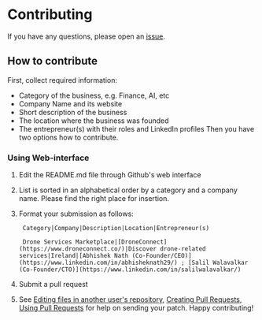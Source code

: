 # Contributing

If you have any questions, please open an [issue](https://github.com/salilwalavalkar/awesome-indian-entrepreneurs/issues).

## How to contribute
First, collect required information: 
  - Category of the business, e.g. Finance, AI, etc
  - Company Name and its website
  - Short description of the business
  - The location where the business was founded
  - The entrepreneur(s) with their roles and LinkedIn profiles
Then you have two options how to contribute.


### Using Web-interface

1. Edit the README.md file through Github's web interface
2. List is sorted in an alphabetical order by a category and a company name. Please find the right place for insertion.
3. Format your submission as follows:
        
        Category|Company|Description|Location|Entrepreneur(s)
        
        Drone Services Marketplace|[DroneConnect](https://www.droneconnect.co/)|Discover drone-related services|Ireland|[Abhishek Nath (Co-Founder/CEO)](https://www.linkedin.com/in/abhisheknath29/) ; [Salil Walavalkar (Co-Founder/CTO)](https://www.linkedin.com/in/salilwalavalkar/)

4. Submit a pull request
5. See [Editing files in another user's repository](https://help.github.com/articles/editing-files-in-another-user-s-repository/), [Creating Pull Requests](https://help.github.com/articles/creating-a-pull-request/), [Using Pull Requests](https://help.github.com/articles/using-pull-requests/) for help on sending your patch.
Happy contributing!